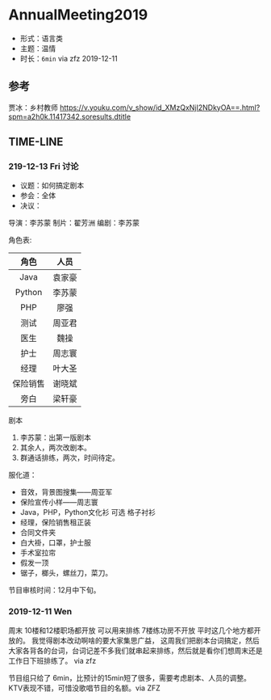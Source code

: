 # AnnualMeeting2019

- 形式：语言类
- 主题：温情
- 时长：`6min` via zfz 2019-12-11

## 参考

贾冰：乡村教师 https://v.youku.com/v_show/id_XMzQxNjI2NDkyOA==.html?spm=a2h0k.11417342.soresults.dtitle

## TIME-LINE

### 219-12-13 Fri 讨论

- 议题：如何搞定剧本
- 参会：全体
- 决议：

导演：李苏蒙
制片：翟芳洲
编剧：李苏蒙

角色表:

| 角色 | 人员 |
| :----: | :----: |
| Java | 袁家豪 |
| Python | 李苏蒙 |
| PHP |廖强 |
| 测试 | 周亚君 |
| 医生 | 魏操 |
| 护士 | 周志寰 |
| 经理 | 叶大圣 |
| 保险销售 | 谢晓斌 |
| 旁白 | 梁轩豪 |

剧本
1. 李苏蒙：出第一版剧本
1. 其余人，两次改剧本。
1. 群通话排练，两次，时间待定。

服化道：
- 音效，背景图搜集——周亚军
- 保险宣传小样——周志寰
- Java，PHP，Python文化衫 可选 格子衬衫
- 经理，保险销售租正装
- 合同文件夹
- 白大褂，口罩，护士服
- 手术室拉帘
- 假发一顶
- 锯子，榔头，螺丝刀，菜刀。


节目审核时间：12月中下旬。




### 2019-12-11 Wen

周末  10楼和12楼职场都开放  可以用来排练  7楼练功房不开放   平时这几个地方都开放的。 我觉得剧本改动啊啥的要大家集思广益， 这周我们把剧本台词搞定，然后大家各背各的台词，台词记差不多我们就串起来排练，然后就是看你们想周末还是工作日下班排练了。 via zfz

节目组只给了 6min，比预计的15min短了很多，需要考虑剧本、人员的调整。KTV表现不错，可惜没歌唱节目的名额。via ZFZ